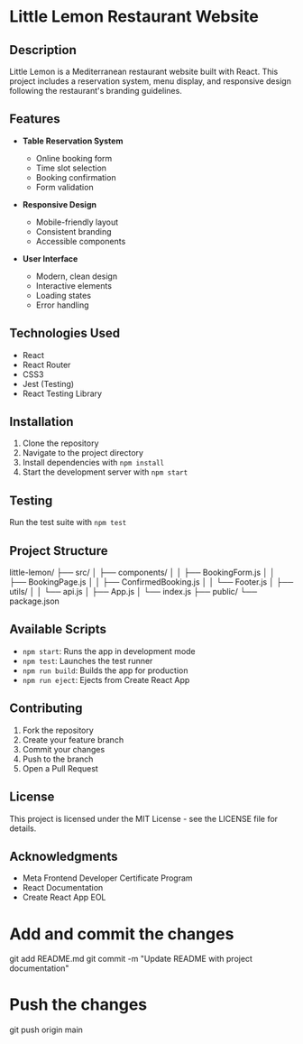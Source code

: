 
# Little Lemon Restaurant Website

## Description
Little Lemon is a Mediterranean restaurant website built with React. This project includes a reservation system, menu display, and responsive design following the restaurant's branding guidelines.

## Features
- **Table Reservation System**
  - Online booking form
  - Time slot selection
  - Booking confirmation
  - Form validation
  
- **Responsive Design**
  - Mobile-friendly layout
  - Consistent branding
  - Accessible components

- **User Interface**
  - Modern, clean design
  - Interactive elements
  - Loading states
  - Error handling

## Technologies Used
- React
- React Router
- CSS3
- Jest (Testing)
- React Testing Library

## Installation
1. Clone the repository
2. Navigate to the project directory
3. Install dependencies with `npm install`
4. Start the development server with `npm start`

## Testing
Run the test suite with `npm test`

## Project Structure
little-lemon/
├── src/
│   ├── components/
│   │   ├── BookingForm.js
│   │   ├── BookingPage.js
│   │   ├── ConfirmedBooking.js
│   │   └── Footer.js
│   ├── utils/
│   │   └── api.js
│   ├── App.js
│   └── index.js
├── public/
└── package.json

## Available Scripts
- `npm start`: Runs the app in development mode
- `npm test`: Launches the test runner
- `npm run build`: Builds the app for production
- `npm run eject`: Ejects from Create React App

## Contributing
1. Fork the repository
2. Create your feature branch
3. Commit your changes
4. Push to the branch
5. Open a Pull Request

## License
This project is licensed under the MIT License - see the LICENSE file for details.

## Acknowledgments
- Meta Frontend Developer Certificate Program
- React Documentation
- Create React App
EOL

# Add and commit the changes
git add README.md
git commit -m "Update README with project documentation"

# Push the changes
git push origin main
